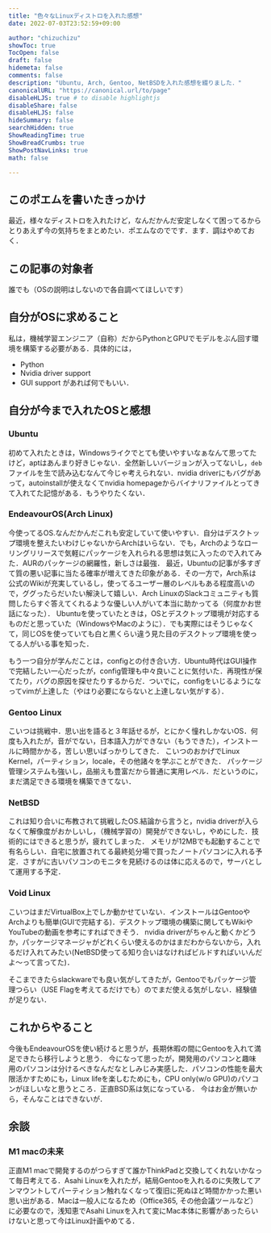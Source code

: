 ```yaml
---
title: "色々なLinuxディストロを入れた感想"
date: 2022-07-03T23:52:59+09:00

author: "chizuchizu"
showToc: true
TocOpen: false
draft: false
hidemeta: false
comments: false
description: "Ubuntu, Arch, Gentoo, NetBSDを入れた感想を綴りました．"
canonicalURL: "https://canonical.url/to/page"
disableHLJS: true # to disable highlightjs
disableShare: false
disableHLJS: false
hideSummary: false
searchHidden: true
ShowReadingTime: true
ShowBreadCrumbs: true
ShowPostNavLinks: true
math: false

---
```


## このポエムを書いたきっかけ
最近，様々なディストロを入れたけど，なんだかんだ安定しなくて困ってるからとりあえず今の気持ちをまとめたい．ポエムなのでです．ます．調はやめておく．
## この記事の対象者
誰でも（OSの説明はしないので各自調べてほしいです）
## 自分がOSに求めること
私は，機械学習エンジニア（自称）だからPythonとGPUでモデルをぶん回す環境を構築する必要がある．具体的には，
- Python
- Nvidia driver support
- GUI support
があれば何でもいい．
## 自分が今まで入れたOSと感想
### Ubuntu
初めて入れたときは，Windowsライクでとても使いやすいなぁなんて思ってたけど，aptはあんまり好きじゃない．全然新しいバージョンが入ってないし，`deb`ファイルを生で読み込むなんて今じゃ考えられない．nvidia driverにもバグがあって，autoinstallが使えなくてnvidia homepageからバイナリファイルとってきて入れてた記憶がある．もうやりたくない．
### EndeavourOS(Arch Linux)
今使ってるOS.なんだかんだこれも安定していて使いやすい．自分はデスクトップ環境を整えたいわけじゃないからArchはいらない．でも，Archのようなローリングリリースで気軽にパッケージを入れられる思想は気に入ったので入れてみた．AURのパッケージの網羅性，新しさは最強．
最近，Ubuntuの記事が多すぎて質の悪い記事に当たる確率が増えてきた印象がある．その一方で，Arch系は公式のWikiが充実しているし，使ってるユーザー層のレベルもある程度高いので，ググったらだいたい解決して嬉しい．Arch LinuxのSlackコミュニティも質問したらすぐ答えてくれるような優しい人がいて本当に助かってる（何度かお世話になった）．
Ubuntuを使っていたときは，OSとデスクトップ環境が対応するものだと思っていた（WindowsやMacのように）．でも実際にはそうじゃなくて，同じOSを使っていても白と黒くらい違う見た目のデスクトップ環境を使ってる人がいる事を知った．

もう一つ自分が学んだことは，configとの付き合い方．Ubuntu時代はGUI操作で完結したい一心だったが，config管理も中々良いことに気付いた．再現性が保てたり，バグの原因を探せたりするからだ．ついでに，configをいじるようになってvimが上達した（やはり必要にならないと上達しない気がする）．
### Gentoo Linux
こいつは挑戦中．思い出を語ると３年話せるが，とにかく憧れしかないOS．何度も入れたが，音がでない，日本語入力ができない（もうできた），インストールに時間かかる，苦しい思いばっかりしてきた．
こいつのおかげでLinux Kernel，パーティション，locale，その他諸々を学ぶことができた．
パッケージ管理システムも強いし，品揃えも豊富だから普通に実用レベル．だというのに，まだ満足できる環境を構築できてない．
### NetBSD
これは知り合いに布教されて挑戦したOS.結論から言うと，nvidia driverが入らなくて解像度がおかしいし，（機械学習の）開発ができないし，やめにした．技術的にはできると思うが，疲れてしまった．
メモリが12MBでも起動することで有名らしい．自宅に放置されてる最終処分場で買ったノートパソコンに入れる予定．さすがに古いパソコンのモニタを見続けるのは体に応えるので，サーバとして運用する予定．
### Void Linux
こいつはまだVirtualBox上でしか動かせていない．インストールはGentooやArchよりも簡単(GUIで完結する)．デスクトップ環境の構築に関してもWikiやYouTubeの動画を参考にすればできそう．
nvidia driverがちゃんと動くかどうか，パッケージマネージャがどれくらい使えるのかはまだわからないから，入れるだけ入れてみたい(NetBSD使ってる知り合いはなければビルドすればいいんだよ〜って言ってた)．

そこまできたらslackwareでも良い気がしてきたが，Gentooでもパッケージ管理つらい（USE Flagを考えてるだけでも）のでまだ使える気がしない．経験値が足りない．
## これからやること
今後もEndeavourOSを使い続けると思うが，長期休暇の間にGentooを入れて満足できたら移行しようと思う．
今になって思ったが，開発用のパソコンと趣味用のパソコンは分けるべきなんだなとしみじみ実感した．パソコンの性能を最大限活かすためにも，Linux lifeを楽しむためにも，CPU only(w/o GPU)のパソコンがほしいなと思うところ．正直BSD系は気になっている．
今はお金が無いから，そんなことはできないが．

## 余談
### M1 macの未来
正直M1 macで開発するのがつらすぎて誰かThinkPadと交換してくれないかなって毎日考えてる．Asahi Linuxを入れたが，結局Gentooを入れるのに失敗してアンマウントしてパーティション触れなくなって復旧に死ぬほど時間かかった悪い思い出がある．Macは一般人になるため（Office365, その他会議ツールなど）に必要なので，浅知恵でAsahi Linuxを入れて変にMac本体に影響があったらいけないと思って今はLinux計画やめてる．
